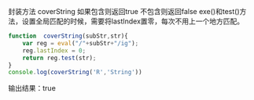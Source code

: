 封装方法 coverString
如果包含则返回true 不包含则返回false
exe()和test()方法，设置全局匹配的时候，需要将lastIndex置零，每次不用上一个地方匹配。
```js
function  coverString(subStr,str){
    var reg = eval("/"+subStr+"/ig");
    reg.lastIndex = 0;
    return reg.test(str);
}
console.log(coverString('R','String')) 
```
输出结果：true
